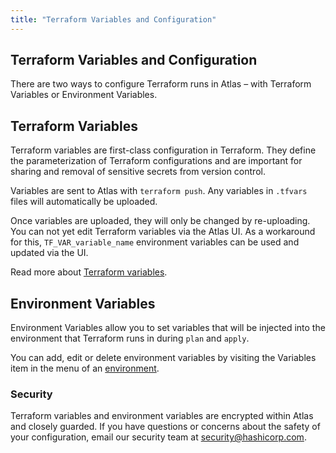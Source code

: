 ```yaml
---
title: "Terraform Variables and Configuration"
---
```


## Terraform Variables and Configuration

There are two ways to configure Terraform runs in Atlas – with
Terraform Variables or Environment Variables.

## Terraform Variables

Terraform variables are first-class configuration in Terraform. They
define the parameterization of Terraform configurations and are important
for sharing and removal of sensitive secrets from version control.

Variables are sent to Atlas with `terraform push`. Any variables in
`.tfvars` files will automatically be uploaded.

Once variables are uploaded, they will only be changed by re-uploading. You
can not yet edit Terraform variables via the Atlas UI. As a workaround
for this, `TF_VAR_variable_name` environment variables can be used and
updated via the UI.

Read more about [Terraform variables](https://terraform.io/docs/configuration/variables.html).

## Environment Variables

Environment Variables allow you to set variables that will be injected
into the environment that Terraform runs in during `plan` and `apply`.

You can add, edit or delete environment variables by visiting the
Variables item in the menu of an [environment](/help/glossary#environment).

### Security

Terraform variables and environment variables are encrypted within Atlas
and closely guarded. If you have questions or concerns about the safety
of your configuration, email our security team at [security@hashicorp.com](mailto:security@hashicorp.com).
